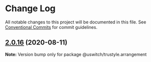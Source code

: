 # Change Log

All notable changes to this project will be documented in this file.
See [Conventional Commits](https://conventionalcommits.org) for commit guidelines.

## [2.0.16](https://github.com/uswitch/trustyle/compare/@uswitch/trustyle.arrangement@2.0.15...@uswitch/trustyle.arrangement@2.0.16) (2020-08-11)

**Note:** Version bump only for package @uswitch/trustyle.arrangement

